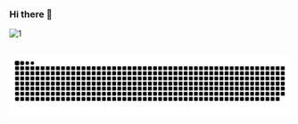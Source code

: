 ### Hi there 👋

<!--
**Devabhi03/devabhi03** is a ✨ _special_ ✨ repository because its `README.md` (this file) appears on your GitHub profile.

Here are some ideas to get you started:

- 🔭 I’m currently working on ...
- 🌱 I’m currently learning ...
- 👯 I’m looking to collaborate on ...
- 🤔 I’m looking for help with ...
- 💬 Ask me about ...
- 📫 How to reach me: ...
- 😄 Pronouns: ...
- ⚡ Fun fact: ...
-->


![1](https://github.com/Devabhi03/devabhi03/assets/111748301/4284fe0b-5035-43b9-a45a-ea757e965f31)

<br clear="both">

<img src="https://raw.githubusercontent.com/Devabhi03/Devabhi03/output/snake.svg" alt="Snake animation" />

